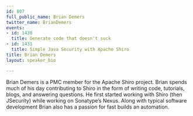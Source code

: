 ```yaml
---
id: 807
full_public_name: Brian Demers
twitter_name: BrianDemers
events:
- id: 1430
  title: Generate code that doesn't suck
- id: 1431
  title: Simple Java Security with Apache Shiro
title: Brian Demers
layout: speaker_bio

---
```

Brian Demers is a PMC member for the Apache Shiro project. Brian spends much of his day contributing to Shiro in the form of writing code, tutorials, blogs, and answering questions.  He first started working with Shiro (then JSecurity) while working on Sonatype’s Nexus.  Along with typical software development Brian also has a passion for fast builds an automation.